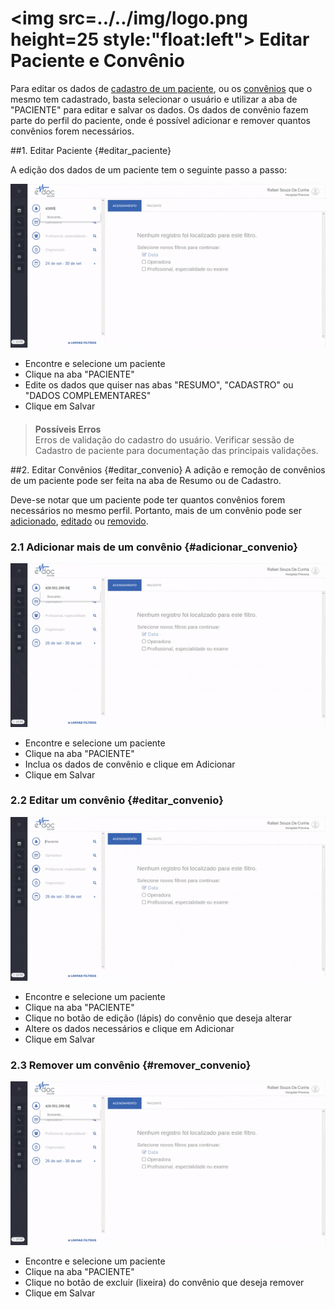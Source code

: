 # <img src=../../img/logo.png height=25 style:"float:left"> Editar Paciente e Convênio

Para editar os dados de [cadastro de um paciente](#editar_paciente), ou os [convênios](#editar_convenio) que o mesmo tem cadastrado, basta selecionar o usuário e utilizar a aba de "PACIENTE" para editar e salvar os dados.
Os dados de convênio fazem parte do perfil do paciente, onde é possível adicionar e remover quantos convênios forem necessários.



##1. Editar Paciente {#editar_paciente}

A edição dos dados de um paciente tem o seguinte passo a passo:

<div class="left-float-framme framme70">
	<img src="../../img/call_center/editar_paciente.gif">
</div>

<div class="right-float-framme framme28">
	<ul>
		<li>Encontre e selecione um paciente</li>
		<li>Clique na aba "PACIENTE"</li>
		<li>Edite os dados que quiser nas abas "RESUMO", "CADASTRO" ou "DADOS COMPLEMENTARES"</li>
		<li>Clique em Salvar</li>
	</ul>
</div>


<div style="clear: left; margin-bottom: 20px"></div>



> **Possíveis Erros** <br>
>  Erros de validação do cadastro do usuário. Verificar sessão de Cadastro de paciente para documentação das principais validações.


##2. Editar Convênios {#editar_convenio}
A adição e remoção de convênios de um paciente pode ser feita na aba de Resumo ou de Cadastro.

Deve-se notar que um paciente pode ter quantos convênios forem necessários no mesmo perfil. Portanto, mais de um convênio pode ser [adicionado](#adicionar_convenio), [editado](#editar_convenio) ou [removido](#remover_convenio).

### 2.1 Adicionar mais de um convênio {#adicionar_convenio}

<div class="left-float-framme framme70">
	<img src="../../img/call_center/convenio_mais_um.gif">
</div>

<div class="right-float-framme framme28">
	<ul>
		<li>Encontre e selecione um paciente</li>
		<li>Clique na aba "PACIENTE"</li>
		<li>Inclua os dados de convênio e clique em Adicionar</li>
		<li>Clique em Salvar</li>
	</ul>
</div>

<div style="clear: left; margin-bottom: 20px"></div>

### 2.2 Editar um convênio {#editar_convenio}

<div class="left-float-framme framme70">
	<img src="../../img/call_center/editar_convenio.gif"> 
</div>

<div class="right-float-framme framme28">
	<ul>
		<li>Encontre e selecione um paciente</li>
		<li>Clique na aba "PACIENTE"</li>
		<li>Clique no botão de edição (lápis) do convênio que deseja alterar</li>
		<li>Altere os dados necessários e clique em Adicionar</li>
		<li>Clique em Salvar</li>
	</ul>
</div>

<div style="clear: left; margin-bottom: 20px"></div>

### 2.3 Remover um convênio {#remover_convenio}

<div class="left-float-framme framme70">
	<img src="../../img/call_center/remover_convenio.gif">
</div>

<div class="right-float-framme framme28">
	<ul>
		<li>Encontre e selecione um paciente</li>
		<li>Clique na aba "PACIENTE"</li>
		<li>Clique no botão de excluir (lixeira) do convênio que deseja remover</li>
		<li>Clique em Salvar</li>
	</ul>
</div>

<div style="clear: left; margin-bottom: 20px"></div>

